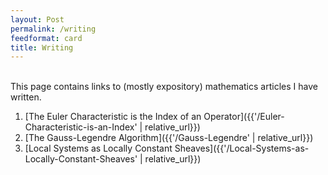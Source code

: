 ```yaml
---
layout: Post
permalink: /writing
feedformat: card
title: Writing
---
```

<br/>
This page contains links to (mostly expository) mathematics articles I have written.

1. [The Euler Characteristic is the Index of an Operator]({{'/Euler-Characteristic-is-an-Index' | relative_url}})
2. [The Gauss-Legendre Algorithm]({{'/Gauss-Legendre' | relative_url}})
3. [Local Systems as Locally Constant Sheaves]({{'/Local-Systems-as-Locally-Constant-Sheaves' | relative_url}})


